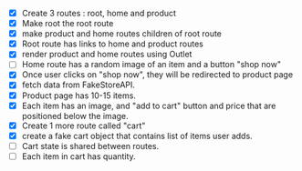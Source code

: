 -[x] Create 3 routes : root, home and product
-[x] Make root the root route
-[x] make product and home routes children of root route
-[x] Root route has links to home and product routes
-[x] render product and home routes using Outlet
-[ ] Home route has a random image of an item and a button "shop now"
-[x] Once user clicks on "shop now", they will be redirected to product page
-[x] fetch data from FakeStoreAPI.
-[x] Product page has 10-15 items.
-[x] Each item has an image, and "add to cart" button and price that are positioned below the image.
-[x] Create 1 more route called "cart"
-[x] create a fake cart object that contains list of items user adds.
-[ ] Cart state is shared between routes.
-[ ] Each item in cart has quantity.